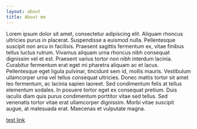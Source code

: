 ```yaml
---
layout: about
title: About me
---
```


Lorem ipsum dolor sit amet, consectetur adipiscing elit. Aliquam rhoncus ultricies purus in placerat. Suspendisse a euismod nulla. Pellentesque suscipit non arcu in facilisis. Praesent sagittis fermentum ex, vitae finibus tellus luctus rutrum. Vivamus aliquam urna rhoncus nibh consequat dignissim vel et est. Praesent varius tortor non nibh interdum lacinia. Curabitur fermentum erat eget mi pharetra aliquam ac et lacus. Pellentesque eget ligula pulvinar, tincidunt sem id, mollis mauris. Vestibulum ullamcorper urna vel tellus consequat ultricies. Donec mattis tortor sit amet leo fermentum, ac lacinia sapien laoreet. Sed condimentum felis at tellus elementum sodales. In posuere tortor eget ex consequat pretium. Duis iaculis diam quis purus condimentum porttitor vitae sed tellus. Sed venenatis tortor vitae erat ullamcorper dignissim. Morbi vitae suscipit augue, at malesuada erat. Maecenas et vulputate magna.

[test link](https://www.google.com)
